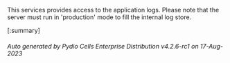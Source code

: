 






This services provides access to the application logs. Please note that the server must run in 'production' mode to fill the internal log store.

[:summary]

###### Auto generated by Pydio Cells Enterprise Distribution v4.2.6-rc1 on 17-Aug-2023
